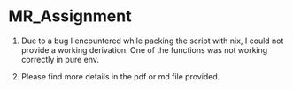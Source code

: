 # MR_Assignment

1) Due to a bug I encountered while packing the script with nix, I could not provide a working derivation. One of the functions was not working correctly in pure env.

2) Please find more details in the pdf or md file provided.

